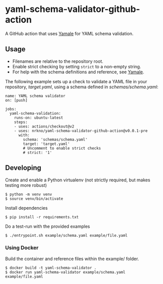 # yaml-schema-validator-github-action

A GitHub action that uses [Yamale][] for YAML schema validation.

## Usage

- Filenames are relative to the repository root.
- Enable strict checking by setting `strict` to a non-empty string.
- For help with the schema definitions and reference, see [Yamale][].

The following example sets up a check to validate a YAML file in your
repository, *target.yaml*, using a schema defined in *schemas/schema.yaml*:

```
name: YAML schema validator
on: [push]

jobs:
  yaml-schema-validation:
    runs-on: ubuntu-latest
    steps:
    - uses: actions/checkout@v2
    - uses: nrkno/yaml-schema-validator-github-action@v0.0.1-pre
      with:
        schema: 'schemas/schema.yaml'
        target: 'target.yaml'
        # Uncomment to enable strict checks
        # strict: '1'
```

## Developing

Create and enable a Python virtualenv (not strictly required, but makes testing
more robust)

```
$ python -m venv venv
$ source venv/bin/activate
```

Install dependencies

```
$ pip install -r requirements.txt
```

Do a test-run with the provided examples

```
$ ./entrypoint.sh example/schema.yaml example/file.yaml
```

### Using Docker

Build the container and reference files within the example/ folder.

```
$ docker build -t yaml-schema-validator .
$ docker run yaml-schema-validator example/schema.yaml example/file.yaml
```


[Yamale]: https://github.com/23andMe/Yamale
